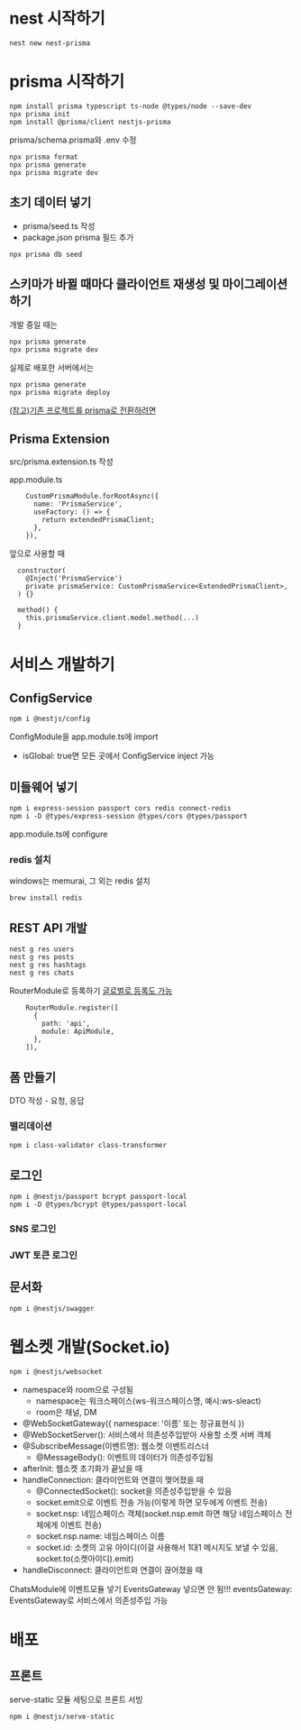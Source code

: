 # nest 시작하기
```
nest new nest-prisma
```

# prisma 시작하기
```
npm install prisma typescript ts-node @types/node --save-dev
npx prisma init
npm install @prisma/client nestjs-prisma
```
prisma/schema.prisma와 .env 수정
```
npx prisma format
npx prisma generate
npx prisma migrate dev
```

## 초기 데이터 넣기
- prisma/seed.ts 작성
- package.json prisma 필드 추가
```
npx prisma db seed
```

## 스키마가 바뀔 때마다 클라이언트 재생성 및 마이그레이션 하기

개발 중일 때는
```
npx prisma generate
npx prisma migrate dev
```

실제로 배포한 서버에서는
```
npx prisma generate
npx prisma migrate deploy
```

[(참고)기존 프로젝트를 prisma로 전환하려면](https://www.prisma.io/docs/getting-started/setup-prisma/add-to-existing-project)

## Prisma Extension
src/prisma.extension.ts 작성

app.module.ts
```
    CustomPrismaModule.forRootAsync({
      name: 'PrismaService',
      useFactory: () => {
        return extendedPrismaClient;
      },
    }),
```

앞으로 사용할 때
```
  constructor(
    @Inject('PrismaService')
    private prismaService: CustomPrismaService<ExtendedPrismaClient>,
  ) {}
  
  method() {
    this.prismaService.client.model.method(...)
  }
```
# 서비스 개발하기
## ConfigService
```
npm i @nestjs/config
```
ConfigModule을 app.module.ts에 import
- isGlobal: true면 모든 곳에서 ConfigService inject 가능
## 미들웨어 넣기
```
npm i express-session passport cors redis connect-redis
npm i -D @types/express-session @types/cors @types/passport
```
app.module.ts에 configure

### redis 설치
windows는 memurai, 그 외는 redis 설치
```
brew install redis
```
## REST API 개발
```
nest g res users
nest g res posts
nest g res hashtags
nest g res chats
```
RouterModule로 등록하기
[글로벌로 등록도 가능](https://docs.nestjs.com/faq/global-prefix)
```
    RouterModule.register([
      {
        path: 'api',
        module: ApiModule,
      },
    ]),
```

## 폼 만들기
DTO 작성 - 요청, 응답

### 밸리데이션
```
npm i class-validator class-transformer
```

## 로그인
```
npm i @nestjs/passport bcrypt passport-local
npm i -D @types/bcrypt @types/passport-local
```

### SNS 로그인
### JWT 토큰 로그인

## 문서화
```
npm i @nestjs/swagger
```

# 웹소켓 개발(Socket.io)
```
npm i @nestjs/websocket
```

- namespace와 room으로 구성됨
    - namespace는 워크스페이스(ws-워크스페이스명, 예시:ws-sleact)
    - room은 채널, DM
- @WebSocketGateway({ namespace: '이름' 또는 정규표현식 })
- @WebSocketServer(): 서비스에서 의존성주입받아 사용할 소켓 서버 객체
- @SubscribeMessage(이벤트명): 웹소켓 이벤트리스너
    - @MessageBody(): 이벤트의 데이터가 의존성주입됨
- afterInit: 웹소켓 초기화가 끝났을 때
- handleConnection: 클라이언트와 연결이 맺어졌을 때
    - @ConnectedSocket(): socket을 의존성주입받을 수 있음
    - socket.emit으로 이벤트 전송 가능(이렇게 하면 모두에게 이벤트 전송)
    - socket.nsp: 네임스페이스 객체(socket.nsp.emit 하면 해당 네임스페이스 전체에게 이벤트 전송)
    - socket.nsp.name: 네임스페이스 이름
    - socket.id: 소켓의 고유 아이디(이걸 사용해서 1대1 메시지도 보낼 수 있음, socket.to(소켓아이디).emit)
- handleDisconnect: 클라이언트와 연결이 끊어졌을 때

ChatsModule에 이벤트모듈 넣기
EventsGateway 넣으면 안 됨!!!
eventsGateway: EventsGateway로 서비스에서 의존성주입 가능

# 배포
## 프론트
serve-static 모듈 세팅으로 프론트 서빙
```
npm i @nestjs/serve-static
```
